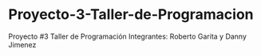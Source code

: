 # Proyecto-3-Taller-de-Programacion
Proyecto #3 Taller de Programación Integrantes: Roberto Garita y Danny Jimenez
